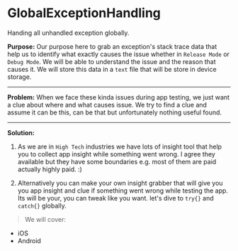 # GlobalExceptionHandling
Handing all unhandled exception globally.

**Purpose:** Our purpose here to grab an exception's stack trace data that help us to identify what exactly causes the issue whether in `Release Mode` or `Debug Mode`. We will be able to understand the issue and the reason that causes it. We will store this data in a `text` file that will be store in device storage.

----------


**Problem:** When we face these kinda issues during app testing, we just want a clue about where and what causes issue. We try to find a clue and assume it can be this, can be that but unfortunately nothing useful found.

----------

**Solution:**

1. As we are in `High Tech` industries we have lots of insight tool that help you to collect app insight while something went wrong. I agree they available but they have some boundaries e.g. most of them are paid actually highly paid. :)

2. Alternatively you can make your own insight grabber that will give you you app insight and clue if something went wrong while testing the app. Its will be your, you can tweak like you want. let's dive to `try{}` and `catch{}` globally.

>We will cover:

 - iOS
 - Android
